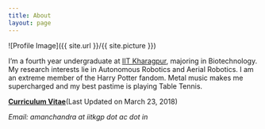 ```yaml
---
title: About
layout: page
---
```

![Profile Image]({{ site.url }}/{{ site.picture }})

<p>I’m a fourth year undergraduate at <a href="http://www.iitkgp.ac.in" target="_blank">IIT Kharagpur</a>, majoring in Biotechnology. My research interests lie in Autonomous Robotics and Aerial Robotics. I am an extreme member of the Harry Potter fandom. Metal music makes me supercharged and my best pastime is playing Table Tennis.

<p><strong><a href="/amanchandraCV.pdf">Curriculum Vitae</a></strong>(Last Updated on March 23, 2018)
<p><i>Email: amanchandra at iitkgp dot ac dot in</i>

